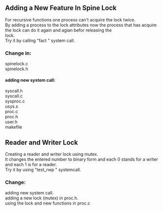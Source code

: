 

## Adding a New Feature In Spine Lock
For recursive functions one process can't acquire the lock twice.\
By adding a process to the lock attributes now the process that has acquire the lock can do it again and agian befor releasing the   
lock.\
Try it by calling "fact <number>" system call.

### Change in:
spinelock.c\
spinelock.h
#### adding new system call:
syscall.h\
syscall.c\
sysproc.c\
usys.s\
proc.c\
proc.h\
user.h\
makefile
  
 
## Reader and Writer Lock
Creating a reader and writer lock using mutex.\
It changes the entered number to binary form and each 0 stands for a writer and each 1 is for a reader.\
Try it by using "test_rwp <number in decimal>" systemcall.

### Change:
adding new system call.\
adding a new lock (mutex) in proc.h.\
using the lock and new functions in proc.c
  

